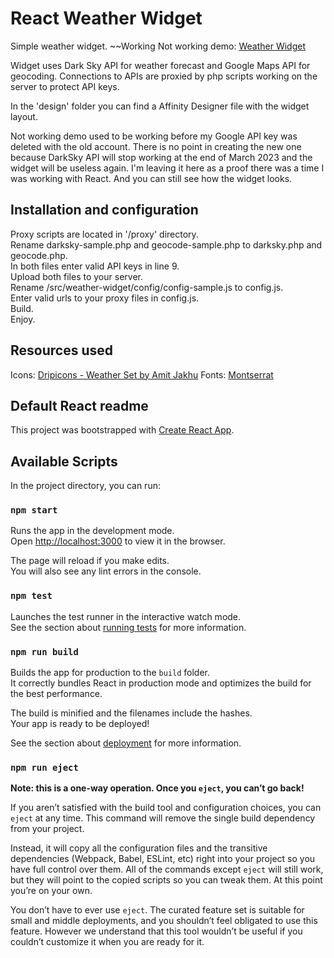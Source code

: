 # React Weather Widget

Simple weather widget.
~~Working Not working demo: [Weather Widget](http://nabi.pl/test/weather-widget/)

Widget uses Dark Sky API for weather forecast and Google Maps API for geocoding.
Connections to APIs are proxied by php scripts working on the server to protect API keys.

In the 'design' folder you can find a Affinity Designer file with the widget layout.

Not working demo used to be working before my Google API key was deleted with the old account. There is no point in creating the new one because DarkSky API will stop working at the end of March 2023 and the widget will be useless again. I'm leaving it here as a proof there was a time I was working with React. And you can still see how the widget looks.

## Installation and configuration

Proxy scripts are located in '/proxy' directory.\
Rename darksky-sample.php and geocode-sample.php to darksky.php and geocode.php.\
In both files enter valid API keys in line 9.\
Upload both files to your server.\
Rename /src/weather-widget/config/config-sample.js to config.js.\
Enter valid urls to your proxy files in config.js.\
Build.\
Enjoy.

## Resources used

Icons: [Dripicons - Weather Set by Amit Jakhu](https://github.com/amitjakhu/dripicons-weather)
Fonts: [Montserrat](https://fonts.google.com/specimen/Montserrat)

## Default React readme

This project was bootstrapped with [Create React App](https://github.com/facebook/create-react-app).

## Available Scripts

In the project directory, you can run:

### `npm start`

Runs the app in the development mode.\
Open [http://localhost:3000](http://localhost:3000) to view it in the browser.

The page will reload if you make edits.\
You will also see any lint errors in the console.

### `npm test`

Launches the test runner in the interactive watch mode.\
See the section about [running tests](https://facebook.github.io/create-react-app/docs/running-tests) for more information.

### `npm run build`

Builds the app for production to the `build` folder.\
It correctly bundles React in production mode and optimizes the build for the best performance.

The build is minified and the filenames include the hashes.\
Your app is ready to be deployed!

See the section about [deployment](https://facebook.github.io/create-react-app/docs/deployment) for more information.

### `npm run eject`

**Note: this is a one-way operation. Once you `eject`, you can’t go back!**

If you aren’t satisfied with the build tool and configuration choices, you can `eject` at any time. This command will remove the single build dependency from your project.

Instead, it will copy all the configuration files and the transitive dependencies (Webpack, Babel, ESLint, etc) right into your project so you have full control over them. All of the commands except `eject` will still work, but they will point to the copied scripts so you can tweak them. At this point you’re on your own.

You don’t have to ever use `eject`. The curated feature set is suitable for small and middle deployments, and you shouldn’t feel obligated to use this feature. However we understand that this tool wouldn’t be useful if you couldn’t customize it when you are ready for it.
